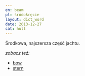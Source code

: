 ```yaml
---
en: beam
pl: śródokręcie
layout: dict_word
date: 2013-12-27
cat: hull
---
```


Środkowa, najszersza część jachtu.

*zobacz też:*

* [bow](/dict/bow.html)
* [stern](/dict/stern.html)
